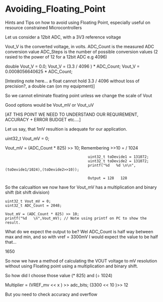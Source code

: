 # Avoiding_Floating_Point
Hints and Tips on how to avoid using Floating Point, especially useful on resource constrained Microcontrollers

Let us consider a 12bit ADC, with a 3V3 reference voltage

 Vout_V is the converted voltage, in volts.
 ADC_Count is the measured ADC conversion value
 ADC_Steps is the number of possible conversion values  (2 rasied to the power of 12 for a 12bit ADC e.g 4096)

 double Vout_V = 0.0;
 Vout_V = (3.3 / 4096 ) * ADC_Count;
 Vout_V = 0.0008056640625 * ADC_Count;

[Intesting note here... a float cannot hold 3.3 / 4096 without loss of precision?, a double can (on my equipment)]

So we cannot eliminate floating point unless we change the scale of Vout

Good options would be Vout_mV or Vout_uV

[AT THIS POINT WE NEED TO UNDERSTAND OUR REQUIREMENT, ACCURACY + ERROR BUDGET etc....]

Let us say, that 1mV resultion is adequate for our application.

uint32_t Vout_mV = 0;

Vout_mV = (ADC_Count * 825) >> 10;
                                          Remembering >>10 = / 1024
 
                                          uint32_t toDevide1 = 131072;
                                          uint32_t toDevide2 = 131072;
                                          printf("%d   %d \n\n",(toDevide1/1024),(toDevide2>>10));

                                          Output = 128   128 

So the calcualtion we now have for Vout_mV has a multiplication and binary shift (bit shift division)

    uint32_t Vout_mV = 0;
    uint32_t ADC_Count = 2048;

    Vout_mV = (ADC_Count * 825) >> 10;
    printf("%d   \n",Vout_mV); // Note using printf on PC to show the result.

What do we expect the output to be? Wel ADC_Count is half way between max and min, and so with vref = 3300mV I would expect the value to be half that...

  1650

So now we have a method of calculating the VOUT voltage to mV resolution without using Floating point using a multiplication and binary shift. 

So how did I choose those value  (* 825) and (÷ 1024)

  Multiplier = (VREF_mv << x ) >> adc_bits;
               (3300 << 10 )>> 12
               
 But you need to check accuracy and overflow
 
 


